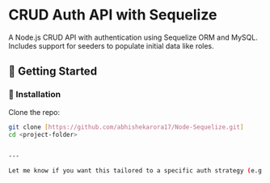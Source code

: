 # CRUD Auth API with Sequelize

A Node.js CRUD API with authentication using Sequelize ORM and MySQL. Includes support for seeders to populate initial data like roles.

## 🚀 Getting Started

### 🔧 Installation

Clone the repo:

   ```bash
   git clone [https://github.com/abhishekarora17/Node-Sequelize.git]
   cd <project-folder>

   
---

Let me know if you want this tailored to a specific auth strategy (e.g., bcrypt + JWT) or framework style!

